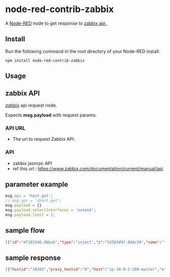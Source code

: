 node-red-contrib-zabbix
========================

A <a href="http://nodered.org" target="_new">Node-RED</a> 
node to get response to  <a href="https://github.com/sumitgoelpw/zabbix-promise" target="_new"> zabbix api </a>.

Install
-------

Run the following command in the root directory of your Node-RED install:

    npm install node-red-contrib-zabbix

Usage
-----

## zabbix API 
<i><a href="https://github.com/sumitgoelpw/zabbix-promise" target="_new">zabbix</a></i> api request node.

Expects <b>msg.payload</b> with request params.

### API URL
- The url to request Zabbix API.

### API
- zabbix jsonrpc API
- ref this url : https://www.zabbix.com/documentation/current/manual/api

## parameter example
```javascript
msg.api = 'host.get';
// msg.api = 'dhost.get';
msg.payload = {}
msg.payload.selectInterfaces = 'extend';
msg.payload.limit = 1;
```

## sample flow

```json
[{"id":"df103346.dbba5","type":"inject","z":"52583d9f.0ddc34","name":"","props":[{"p":"payload"},{"p":"topic","vt":"str"}],"repeat":"","crontab":"","once":false,"onceDelay":0.1,"topic":"","payload":"","payloadType":"date","x":300,"y":60,"wires":[["551cb18.605b05"]]},{"id":"51f3695b.de0cc8","type":"debug","z":"52583d9f.0ddc34","name":"","active":true,"tosidebar":true,"console":false,"tostatus":false,"complete":"payload","targetType":"msg","statusVal":"","statusType":"auto","x":810,"y":60,"wires":[]},{"id":"551cb18.605b05","type":"function","z":"52583d9f.0ddc34","name":"","func":"msg.payload = {}\nmsg.api = 'host.get'\nmsg.api = 'dhost.get'\nmsg.payload.selectInterfaces = 'extend'\nmsg.payload.limit = 100;\nreturn msg;","outputs":1,"noerr":0,"initialize":"","finalize":"","x":460,"y":60,"wires":[["b1cb354f.0e4008"]]},{"id":"b1cb354f.0e4008","type":"zabbix","z":"52583d9f.0ddc34","name":"","api":"","creds":"640f4a2b.a018f4","x":630,"y":60,"wires":[["51f3695b.de0cc8"]]},{"id":"640f4a2b.a018f4","type":"zabbixNode","name":"zabbix server info"}]
```

## sample response 
```json
[{"hostid":"10383","proxy_hostid":"0","host":"ip-10-0-2-209-master","status":"0","disable_until":"0","error":"","available":"1","errors_from":"0","lastaccess":"0","ipmi_authtype":"-1","ipmi_privilege":"2","ipmi_username":"","ipmi_password":"","ipmi_disable_until":"0","ipmi_available":"0","snmp_disable_until":"0","snmp_available":"0","maintenanceid":"0","maintenance_status":"0","maintenance_type":"0","maintenance_from":"0","ipmi_errors_from":"0","snmp_errors_from":"0","ipmi_error":"","snmp_error":"","jmx_disable_until":"0","jmx_available":"0","jmx_errors_from":"0","jmx_error":"","name":"ip-10-0-2-209-master","flags":"0","templateid":"0","description":"","tls_connect":"1","tls_accept":"1","tls_issuer":"","tls_subject":"","tls_psk_identity":"","tls_psk":"","proxy_address":"","auto_compress":"1","discover":"0","custom_interfaces":"0","inventory_mode":"-1","interfaces":[{"interfaceid":"8","hostid":"10383","main":"1","type":"1","useip":"1","ip":"54.151.144.114","dns":"","port":"10050","details":[]}]}]
```
